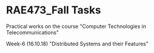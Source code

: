 # RAE473_Fall Tasks
Practical works on the course "Computer Technologies in Telecommunications"

Week-6 (16.10.18) "Distributed Systems and their Features"
